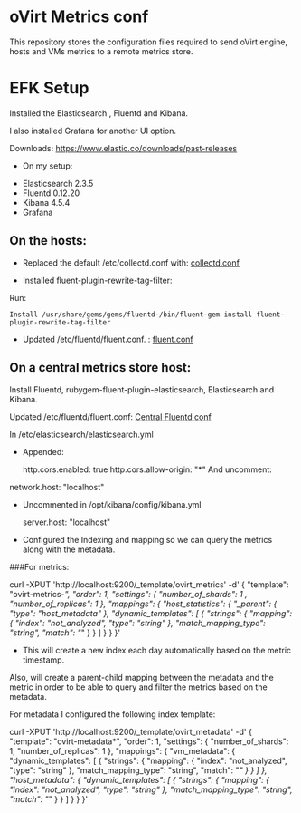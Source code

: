 # oVirt Metrics conf
This repository stores the configuration files required to send oVirt engine, hosts and VMs metrics to a remote metrics store.

# EFK Setup

Installed the Elasticsearch , Fluentd and Kibana.

I also installed Grafana for another UI option.

Downloads: https://www.elastic.co/downloads/past-releases

* On my setup:

 - Elasticsearch  2.3.5
 - Fluentd 0.12.20
 - Kibana 4.5.4
 - Grafana

## On the hosts:

* Replaced the default /etc/collectd.conf with: [collectd.conf](https://github.com/sradco/ovirt-metrics-conf/blob/master/hosts/collectd.conf)


* Installed fluent-plugin-rewrite-tag-filter:

Run:

	Install /usr/share/gems/gems/fluentd-/bin/fluent-gem install fluent-plugin-rewrite-tag-filter


* Updated /etc/fluentd/fluent.conf. : [fluent.conf](https://github.com/sradco/ovirt-metrics-conf/blob/master/hosts/fluent.conf)


## On a central metrics store host:

Install Fluentd, rubygem-fluent-plugin-elasticsearch,  Elasticsearch and Kibana.

Updated  /etc/fluentd/fluent.conf: [Central Fluentd conf](https://github.com/sradco/ovirt-metrics-conf/blob/master/metrics-store/fluentd.conf)


In /etc/elasticsearch/elasticsearch.yml

* Appended:

	http.cors.enabled: true
	http.cors.allow-origin: "*"
	And uncomment:

network.host: "localhost"


* Uncommented in /opt/kibana/config/kibana.yml

	server.host: "localhost"


* Configured the Indexing and mapping so we can query the metrics along with the metadata.

###For metrics:

curl -XPUT 'http://localhost:9200/_template/ovirt_metrics' -d'
{
    "template": "ovirt-metrics-*",
    "order": 1,
    "settings": {
        "number_of_shards": 1 ,
        "number_of_replicas": 1
    },
    "mappings": {
        "host_statistics": {
            "_parent": {
                "type": "host_metadata"
            },
            "dynamic_templates": [
             {
                "strings": {
                    "mapping": {
                        "index": "not_analyzed",
                        "type": "string"
                    },
                    "match_mapping_type": "string",
                    "match": "*"
                }
            }
            ]
        }
    }
}'

* This will create a new index each day automatically based on the metric timestamp.


Also, will create a parent-child mapping between the metadata and the metric in order to be able to query and filter the metrics based on the metadata.

For metadata I configured the following index template:

curl -XPUT 'http://localhost:9200/_template/ovirt_metadata' -d'
{
    "template": "ovirt-metadata*",
    "order": 1,
    "settings": {
        "number_of_shards": 1,
        "number_of_replicas": 1
     },
    "mappings": {
        "vm_metadata": {
        "dynamic_templates": [
        {
            "strings": {
                "mapping": {
                    "index": "not_analyzed",
                    "type": "string"
                },
                "match_mapping_type": "string",
                "match": "*"
            }
        }
        ]
    },
    "host_metadata": {
        "dynamic_templates": [
        {
            "strings": {
                "mapping": {
                    "index": "not_analyzed",
                    "type": "string"
                },
                "match_mapping_type": "string",
                "match": "*"
            }
        }
        ]
    }
 }
}'
